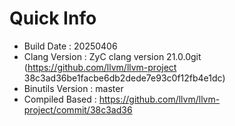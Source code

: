 # Quick Info
* Build Date : 20250406
* Clang Version : ZyC clang version 21.0.0git (https://github.com/llvm/llvm-project 38c3ad36be1facbe6db2dede7e93c0f12fb4e1dc)
* Binutils Version : master
* Compiled Based : https://github.com/llvm/llvm-project/commit/38c3ad36

